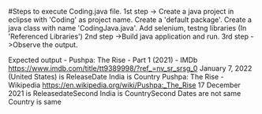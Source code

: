 #Steps to execute Coding.java file.
1st step -> Create a java project in eclipse with 'Coding' as project name. Create a 'default package'. Create a java class with name 'CodingJava.java'. Add selenium, testng libraries (In 'Referenced Libraries')
2nd step ->Build java application and run.
3rd step ->Observe the output.



Expected output - 
Pushpa: The Rise - Part 1 (2021) - IMDb
https://www.imdb.com/title/tt9389998/?ref_=nv_sr_srsg_0
January 7, 2022 (United States) is ReleaseDate
India is Country
Pushpa: The Rise - Wikipedia
https://en.wikipedia.org/wiki/Pushpa:_The_Rise
17 December 2021 is ReleasedateSecond
India is CountrySecond
Dates are not same
Country is same

